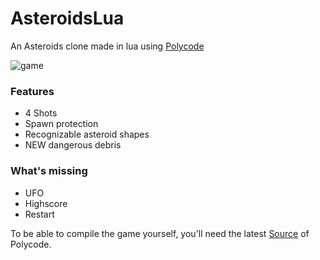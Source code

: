 # AsteroidsLua
An Asteroids clone made in lua using [Polycode](http://www.polycode.org) 

![game](https://thumbs.gfycat.com/FirsthandFrequentAtlasmoth-size_restricted.gif)

### Features
* 4 Shots
* Spawn protection
* Recognizable asteroid shapes
* NEW dangerous debris

### What's missing
* UFO
* Highscore
* Restart

To be able to compile the game yourself, you'll need the latest [Source](https://github.com/ivansafrin/Polycode/tree/goodbye_cmake) of Polycode.
